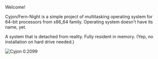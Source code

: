 Welcome!

 Cyjon/Fern-Night is a simple project of multitasking operating system
for 64-bit processors from x86_64 family. Operating system doesn't have
its name, yet.

 A system that is detached from reality. Fully resident in memory.
(Yep, no installation on hard drive needed.)

![Cyjon 0.2099](https://blackdev.org/shot/2099.png?)
